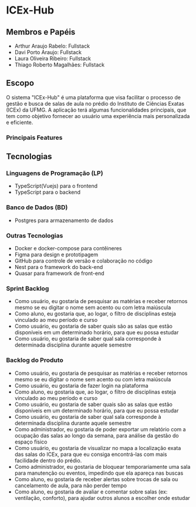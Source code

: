 # ICEx-Hub

## Membros e Papéis

- Arthur Araujo Rabelo: Fullstack
- Davi Porto Araujo: Fullstack
- Laura Oliveira Ribeiro: Fullstack
- Thiago Roberto Magalhães: Fullstack

## Escopo

O sistema "ICEx-Hub" é uma plataforma que visa facilitar o processo de gestão e busca de salas de aula no prédio do Instituto de Ciências Exatas (ICEx) da UFMG. A aplicação terá algumas funcionalidades principais, que tem como objetivo fornecer ao usuário uma experiência mais personalizada e eficiente.

### Principais Features

## Tecnologias

### Linguagens de Programação (LP)

- TypeScript(Vuejs) para o frontend
- TypeScript para o backend

### Banco de Dados (BD)

- Postgres para armazenamento de dados

### Outras Tecnologias

- Docker e docker-compose para contêineres
- Figma para design e prototipagem
- GitHub para controle de versão e colaboração no código
- Nest para o framework do back-end
- Quasar para framework de front-end

### Sprint Backlog

- Como usuário, eu gostaria de pesquisar as matérias e receber retornos mesmo se eu digitar o nome sem acento ou com letra maiúscula
- Como aluno, eu gostaria que, ao logar, o filtro de disciplinas esteja vinculado ao meu período e curso
- Como usuário, eu gostaria de saber quais são as salas que estão disponíveis em um determinado horário, para que eu possa estudar
- Como usuário, eu gostaria de saber qual sala corresponde à determinada disciplina durante aquele semestre

### Backlog do Produto

- Como usuário, eu gostaria de pesquisar as matérias e receber retornos mesmo se eu digitar o nome sem acento ou com letra maiúscula
- Como usuário, eu gostaria de fazer login na plataforma
- Como aluno, eu gostaria que, ao logar, o filtro de disciplinas esteja vinculado ao meu período e curso
- Como usuário, eu gostaria de saber quais são as salas que estão disponíveis em um determinado horário, para que eu possa estudar
- Como usuário, eu gostaria de saber qual sala corresponde à determinada disciplina durante aquele semestre
- Como administrador, eu gostaria de poder exportar um relatório com a ocupação das salas ao longo da semana, para análise da gestão do espaço físico
- Como usuário, eu gostaria de visualizar no mapa a localização exata das salas do ICEx, para que eu consiga encontrá-las com mais facilidade dentro do prédio.
- Como administrador, eu gostaria de bloquear temporariamente uma sala para manutenção ou eventos, impedindo que ela apareça nas buscas
- Como aluno, eu gostaria de receber alertas sobre trocas de sala ou cancelamento de aula, para não perder tempo
- Como aluno, eu gostaria de avaliar e comentar sobre salas (ex: ventilação, conforto), para ajudar outros alunos a escolher onde estudar
